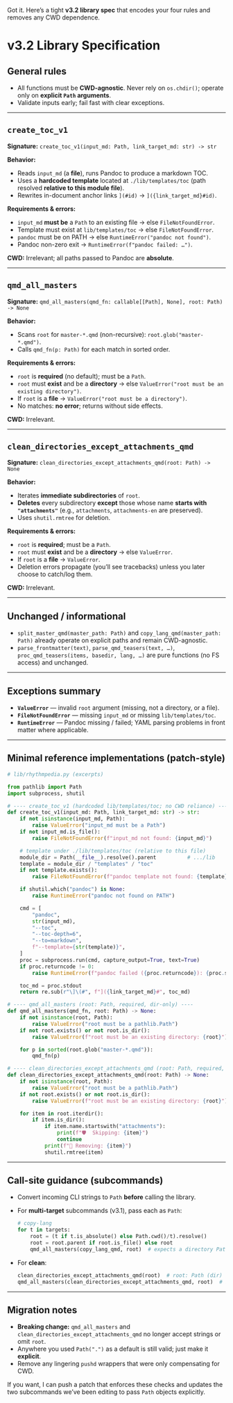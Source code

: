 Got it. Here’s a tight **v3.2 library spec** that encodes your four rules and removes any CWD dependence.

# v3.2 Library Specification

## General rules

* All functions must be **CWD-agnostic**. Never rely on `os.chdir()`; operate only on **explicit `Path` arguments**.
* Validate inputs early; fail fast with clear exceptions.

---

## `create_toc_v1`

**Signature:**
`create_toc_v1(input_md: Path, link_target_md: str) -> str`

**Behavior:**

* Reads `input_md` (a **file**), runs Pandoc to produce a markdown TOC.
* Uses a **hardcoded template** located at `./lib/templates/toc` (path resolved **relative to this module file**).
* Rewrites in-document anchor links `](#id)` → `]({link_target_md}#id)`.

**Requirements & errors:**

* `input_md` **must be** a `Path` to an existing file → else `FileNotFoundError`.
* Template must exist at `lib/templates/toc` → else `FileNotFoundError`.
* `pandoc` must be on PATH → else `RuntimeError("pandoc not found")`.
* Pandoc non-zero exit → `RuntimeError(f"pandoc failed: …")`.

**CWD:** Irrelevant; all paths passed to Pandoc are **absolute**.

---

## `qmd_all_masters`

**Signature:**
`qmd_all_masters(qmd_fn: callable[[Path], None], root: Path) -> None`

**Behavior:**

* Scans `root` for `master-*.qmd` (non-recursive): `root.glob("master-*.qmd")`.
* Calls `qmd_fn(p: Path)` for each match in sorted order.

**Requirements & errors:**

* `root` is **required** (no default); must be a `Path`.
* `root` must **exist** and be a **directory** → else `ValueError("root must be an existing directory")`.
* If `root` is a **file** → `ValueError("root must be a directory")`.
* No matches: **no error**; returns without side effects.

**CWD:** Irrelevant.

---

## `clean_directories_except_attachments_qmd`

**Signature:**
`clean_directories_except_attachments_qmd(root: Path) -> None`

**Behavior:**

* Iterates **immediate subdirectories** of `root`.
* **Deletes** every subdirectory **except** those whose name **starts with `"attachments"`** (e.g., `attachments`, `attachments-en` are preserved).
* Uses `shutil.rmtree` for deletion.

**Requirements & errors:**

* `root` is **required**; must be a `Path`.
* `root` must **exist** and be a **directory** → else `ValueError`.
* If `root` is a **file** → `ValueError`.
* Deletion errors propagate (you’ll see tracebacks) unless you later choose to catch/log them.

**CWD:** Irrelevant.

---

## Unchanged / informational

* `split_master_qmd(master_path: Path)` and `copy_lang_qmd(master_path: Path)` already operate on explicit paths and remain CWD-agnostic.
* `parse_frontmatter(text)`, `parse_qmd_teasers(text, …)`, `proc_qmd_teasers(items, basedir, lang, …)` are pure functions (no FS access) and unchanged.

---

## Exceptions summary

* **`ValueError`** — invalid `root` argument (missing, not a directory, or a file).
* **`FileNotFoundError`** — missing `input_md` or missing `lib/templates/toc`.
* **`RuntimeError`** — Pandoc missing / failed; YAML parsing problems in front matter where applicable.

---

## Minimal reference implementations (patch-style)

```python
# lib/rhythmpedia.py (excerpts)

from pathlib import Path
import subprocess, shutil

# ---- create_toc_v1 (hardcoded lib/templates/toc; no CWD reliance) ----
def create_toc_v1(input_md: Path, link_target_md: str) -> str:
    if not isinstance(input_md, Path):
        raise ValueError("input_md must be a Path")
    if not input_md.is_file():
        raise FileNotFoundError(f"input_md not found: {input_md}")

    # template under ./lib/templates/toc (relative to this file)
    module_dir = Path(__file__).resolve().parent          # .../lib
    template = module_dir / "templates" / "toc"
    if not template.exists():
        raise FileNotFoundError(f"pandoc template not found: {template}")

    if shutil.which("pandoc") is None:
        raise RuntimeError("pandoc not found on PATH")

    cmd = [
        "pandoc",
        str(input_md),
        "--toc",
        "--toc-depth=6",
        "--to=markdown",
        f"--template={str(template)}",
    ]
    proc = subprocess.run(cmd, capture_output=True, text=True)
    if proc.returncode != 0:
        raise RuntimeError(f"pandoc failed ({proc.returncode}): {proc.stderr.strip()}")

    toc_md = proc.stdout
    return re.sub(r"\]\(#", f"]({link_target_md}#", toc_md)

# ---- qmd_all_masters (root: Path, required, dir-only) ----
def qmd_all_masters(qmd_fn, root: Path) -> None:
    if not isinstance(root, Path):
        raise ValueError("root must be a pathlib.Path")
    if not root.exists() or not root.is_dir():
        raise ValueError(f"root must be an existing directory: {root}")

    for p in sorted(root.glob("master-*.qmd")):
        qmd_fn(p)

# ---- clean_directories_except_attachments_qmd (root: Path, required, dir-only) ----
def clean_directories_except_attachments_qmd(root: Path) -> None:
    if not isinstance(root, Path):
        raise ValueError("root must be a pathlib.Path")
    if not root.exists() or not root.is_dir():
        raise ValueError(f"root must be an existing directory: {root}")

    for item in root.iterdir():
        if item.is_dir():
            if item.name.startswith("attachments"):
                print(f"🛡️  Skipping: {item}")
                continue
            print(f"🧹 Removing: {item}")
            shutil.rmtree(item)
```

---

## Call-site guidance (subcommands)

* Convert incoming CLI strings to `Path` **before** calling the library.
* For **multi-target** subcommands (v3.1), pass each as `Path`:

  ```python
  # copy-lang
  for t in targets:
      root = (t if t.is_absolute() else Path.cwd()/t).resolve()
      root = root.parent if root.is_file() else root
      qmd_all_masters(copy_lang_qmd, root)  # expects a directory Path
  ```
* For **clean**:

  ```python
  clean_directories_except_attachments_qmd(root)  # root: Path (dir)
  qmd_all_masters(clean_directories_except_attachments_qmd, root)  # if you want per-master semantics later
  ```

---

## Migration notes

* **Breaking change:** `qmd_all_masters` and `clean_directories_except_attachments_qmd` no longer accept strings or omit `root`.
* Anywhere you used `Path(".")` as a default is still valid; just make it **explicit**.
* Remove any lingering `pushd` wrappers that were only compensating for CWD.

If you want, I can push a patch that enforces these checks and updates the two subcommands we’ve been editing to pass `Path` objects explicitly.


